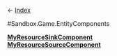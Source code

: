 ← [Index](Api-Index)

#Sandbox.Game.EntityComponents

**[MyResourceSinkComponent](Sandbox.Game.EntityComponents.MyResourceSinkComponent)**  
**[MyResourceSourceComponent](Sandbox.Game.EntityComponents.MyResourceSourceComponent)**

